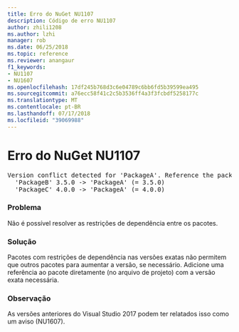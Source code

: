 ```yaml
---
title: Erro do NuGet NU1107
description: Código de erro NU1107
author: zhili1208
ms.author: lzhi
manager: rob
ms.date: 06/25/2018
ms.topic: reference
ms.reviewer: anangaur
f1_keywords:
- NU1107
- NU1607
ms.openlocfilehash: 17df245b768d3c6e04789c6bb6fd5b39599ea495
ms.sourcegitcommit: a76ecc58f41c2c5b3536ff4a3f3fcbdf5258177c
ms.translationtype: MT
ms.contentlocale: pt-BR
ms.lasthandoff: 07/17/2018
ms.locfileid: "39069988"
---
```

# <a name="nuget-error-nu1107"></a>Erro do NuGet NU1107

<pre>Version conflict detected for 'PackageA'. Reference the package directly from the project to resolve this issue.<br/>  'PackageB' 3.5.0 -> 'PackageA' (= 3.5.0)<br/>  'PackageC' 4.0.0 -> 'PackageA' (= 4.0.0)</pre>

### <a name="issue"></a>Problema
Não é possível resolver as restrições de dependência entre os pacotes.

### <a name="solution"></a>Solução
Pacotes com restrições de dependência nas versões exatas não permitem que outros pacotes para aumentar a versão, se necessário. Adicione uma referência ao pacote diretamente (no arquivo de projeto) com a versão exata necessária.

### <a name="note"></a>Observação
As versões anteriores do Visual Studio 2017 podem ter relatados isso como um aviso (NU1607).
